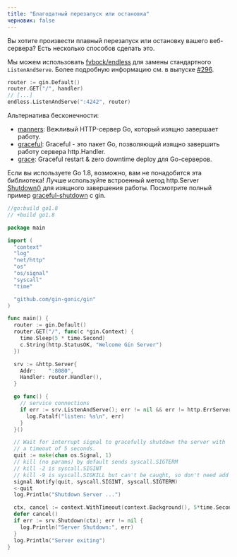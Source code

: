 ```yaml
---
title: "Благодатный перезапуск или остановка"
черновик: false
---
```


Вы хотите произвести плавный перезапуск или остановку вашего веб-сервера?
Есть несколько способов сделать это.

Мы можем использовать [fvbock/endless](https://github.com/fvbock/endless) для замены стандартного `ListenAndServe`. Более подробную информацию см. в выпуске [#296](https://github.com/gin-gonic/gin/issues/296).

```go
router := gin.Default()
router.GET("/", handler)
// [...]
endless.ListenAndServe(":4242", router)
```

Альтернатива бесконечности:

* [manners](https://github.com/braintree/manners): Вежливый HTTP-сервер Go, который изящно завершает работу.
* [graceful](https://github.com/tylerb/graceful): Graceful - это пакет Go, позволяющий изящно завершить работу сервера http.Handler.
* [grace](https://github.com/facebookgo/grace): Graceful restart & zero downtime deploy для Go-серверов.

Если вы используете Go 1.8, возможно, вам не понадобится эта библиотека! Лучше используйте встроенный метод http.Server [Shutdown()](https://golang.org/pkg/net/http/#Server.Shutdown) для изящного завершения работы. Посмотрите полный пример [graceful-shutdown](https://github.com/gin-gonic/examples/tree/master/graceful-shutdown) с gin.

```go
//go:build go1.8
// +build go1.8

package main

import (
  "context"
  "log"
  "net/http"
  "os"
  "os/signal"
  "syscall"
  "time"

  "github.com/gin-gonic/gin"
)

func main() {
  router := gin.Default()
  router.GET("/", func(c *gin.Context) {
    time.Sleep(5 * time.Second)
    c.String(http.StatusOK, "Welcome Gin Server")
  })

  srv := &http.Server{
    Addr:    ":8080",
    Handler: router.Handler(),
  }

  go func() {
    // service connections
    if err := srv.ListenAndServe(); err != nil && err != http.ErrServerClosed {
      log.Fatalf("listen: %s\n", err)
    }
  }()

  // Wait for interrupt signal to gracefully shutdown the server with
  // a timeout of 5 seconds.
  quit := make(chan os.Signal, 1)
  // kill (no params) by default sends syscall.SIGTERM
  // kill -2 is syscall.SIGINT
  // kill -9 is syscall.SIGKILL but can't be caught, so don't need add it
  signal.Notify(quit, syscall.SIGINT, syscall.SIGTERM)
  <-quit
  log.Println("Shutdown Server ...")

  ctx, cancel := context.WithTimeout(context.Background(), 5*time.Second)
  defer cancel()
  if err := srv.Shutdown(ctx); err != nil {
    log.Println("Server Shutdown:", err)
  }
  log.Println("Server exiting")
}
```
